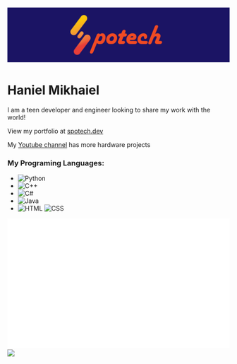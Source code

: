 # <img src="https://raw.githubusercontent.com/SpotechYT/SpotechYT/main/Spotech-Logo-Banner-Small.jpg">
# Haniel Mikhaiel

I am a teen developer and engineer looking to share my work with the world!

View my portfolio at [spotech.dev](spotech.dev)

My [Youtube channel](https://www.youtube.com/channel/UChdUd7-Si9OuBiD1_8KFcnQ) has more hardware projects

### My Programing Languages:
  * ![Python](https://img.shields.io/badge/%E2%80%8E-Python-yellow?logo=python&logoColor=white)
  * ![C++](https://img.shields.io/badge/%E2%80%8E-C%2B%2B-blue?logo=C%2B%2B&logoColor=white)
  * ![C#](https://img.shields.io/badge/%E2%80%8E-C%23-green?logo=C&logoColor=white)
  * ![Java](https://img.shields.io/badge/%E2%80%8E-Java-red?logo=iconjar&logoColor=white)
  * ![HTML](https://img.shields.io/badge/%E2%80%8E-HTML-%23E34F26?logo=html5&logoColor=white) ![CSS](https://img.shields.io/badge/%E2%80%8E-CSS-%231572B6?logo=css3&logoColor=white)

![](https://raw.githubusercontent.com/SpotechYT/github-stats/master/generated/languages.svg#gh-dark-mode-only)
![](https://github-readme-stats.vercel.app/api?username=spotechyt)

